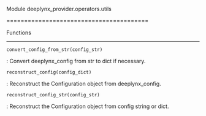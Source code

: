 Module deeplynx_provider.operators.utils
========================================





Functions
---------


`convert_config_from_str(config_str)`
:   Convert deeplynx_config from str to dict if necessary.




`reconstruct_config(config_dict)`
:   Reconstruct the Configuration object from deeplynx_config.




`reconstruct_config_str(config_str)`
:   Reconstruct the Configuration object from config string or dict.